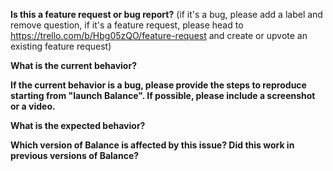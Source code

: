 **Is this a feature request or bug report?** (if it's a bug, please add a label and remove question, if it's a feature request, please head to https://trello.com/b/Hbg05zQO/feature-request and create or upvote an existing feature request)  

**What is the current behavior?**



**If the current behavior is a bug, please provide the steps to reproduce starting from "launch Balance". If possible, please include a screenshot or a video.**



**What is the expected behavior?**



**Which version of Balance is affected by this issue? Did this work in previous versions of Balance?**



